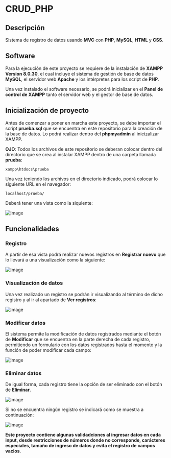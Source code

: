# CRUD_PHP

## Descripción
 Sistema de registro de datos usando **MVC** con **PHP**, **MySQL**, **HTML** y **CSS**.
 
## Software
 Para la ejecución de este proyecto se requiere de la instalación de **XAMPP Version 8.0.30**, el cual incluye el sistema de gestión de base de datos **MySQL**, el servidor web **Apache** y los intérpretes para los script de **PHP**.

 Una vez instalado el software necesario, se podrá inicializar en el **Panel de control de XAMPP** tanto el servidor web y el gestor de base de datos.

## Inicialización de proyecto
 Antes de comenzar a poner en marcha este proyecto, se debe importar el script **prueba.sql** que se encuentra en este repositorio para la creación de la base de datos. Lo podrá realizar dentro del **phpmyadmin** al inicizalizar XAMPP.

 **OJO**: Todos los archivos de este repositorio se deberan colocar dentro del directorio que se crea al instalar XAMPP dentro de una carpeta llamada **prueba**:
 ```
 xampp\htdocs\prueba
 ```

Una vez teniendo los archivos en el directorio indicado, podrá colocar lo siguiente URL en el navegador:
```
localhost/prueba/
```
Deberá tener una  vista como la siquiente:

![image](https://github.com/user-attachments/assets/97e72db0-f5aa-4261-bd73-48c29b1a2902)

## Funcionalidades
### Registro
A partir de esa vista podrá realizar nuevos registros en **Registrar nuevo** que lo llevará a una visualización como la siguiente:

![image](https://github.com/user-attachments/assets/f807e71c-bc3c-4414-a570-9146d3cb62fd)

### Visualización de datos

Una vez realizado un registro se podrán ir visualizando al término de dicho registro y al ir al apartado de **Ver registros**:

![image](https://github.com/user-attachments/assets/f5d3f973-dc12-4ea8-8942-0f0ac3159487)

### Modificar datos

El sistema permite la modificación de datos registrados mediante el botón de **Modificar** que se encuentra en la parte derecha de cada registro, permitiendo un formulario con los datos registrados hasta el momento y la función de poder modificar cada campo:

![image](https://github.com/user-attachments/assets/76a281e2-35cc-4614-8b9a-4a7314a7cb89)

### Eliminar datos

De igual forma, cada registro tiene la opción de ser eliminado con el botón de **Eliminar**.

![image](https://github.com/user-attachments/assets/356fa7a8-187f-4102-902f-9024bbf516ca)

Si no se encuentra ningún registro se indicará como se muestra a continuación:

![image](https://github.com/user-attachments/assets/c8e7e646-9fd3-4d0d-adb4-21eeca289c25)


**Este proyecto contiene algunas validadciones al ingresar datos en cada input, desde restricciones de números donde no corresponde, carácteres especiales, tamaño de ingreso de datos y evita el registro de campos vacios**.
